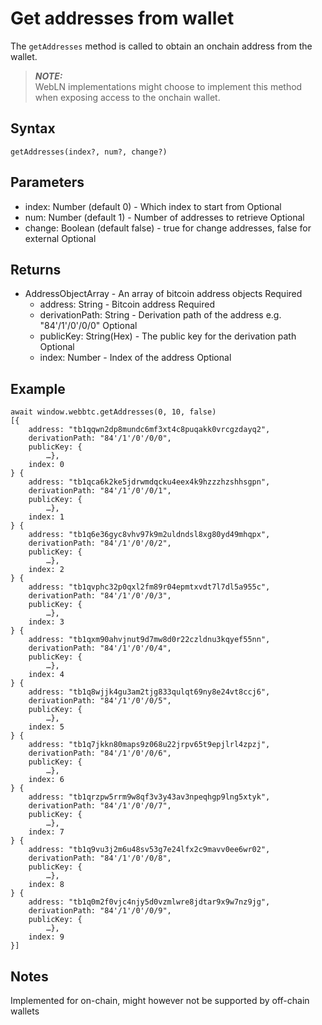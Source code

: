 # Get addresses from wallet

The `getAddresses` method is called to obtain an onchain address from the wallet. 

> **_NOTE:_**  
WebLN implementations might choose to implement this method when exposing access to the onchain wallet. 

## Syntax

```
getAddresses(index?, num?, change?)
```

## Parameters

- index: Number (default 0) - Which index to start from <span class="badge">Optional</span>
- num: Number (default 1) - Number of addresses to retrieve <span class="badge">Optional</span>
- change: Boolean (default false) - true for change addresses, false for external <span class="badge">Optional</span>

## Returns

- AddressObjectArray - An array of bitcoin address objects <span class="badge">Required</span>
    - address: String - Bitcoin address <span class="badge">Required</span>
    - derivationPath: String - Derivation path of the address e.g. "84'/1'/0'/0/0" <span class="badge">Optional</span>
    - publicKey: String(Hex) - The public key for the derivation path <span class="badge">Optional</span>
    - index: Number - Index of the address <span class="badge">Optional</span>

## Example

```
await window.webbtc.getAddresses(0, 10, false)
[{
    address: "tb1qqwn2dp8mundc6mf3xt4c8puqakk0vrcgzdayq2",
    derivationPath: "84'/1'/0'/0/0",
    publicKey: {
        …},
    index: 0
} {
    address: "tb1qca6k2ke5jdrwmdqcku4eex4k9hzzzhzshhsgpn",
    derivationPath: "84'/1'/0'/0/1",
    publicKey: {
        …},
    index: 1
} {
    address: "tb1q6e36gyc8vhv97k9m2uldndsl8xg80yd49mhqpx",
    derivationPath: "84'/1'/0'/0/2",
    publicKey: {
        …},
    index: 2
} {
    address: "tb1qvphc32p0qxl2fm89r04epmtxvdt7l7dl5a955c",
    derivationPath: "84'/1'/0'/0/3",
    publicKey: {
        …},
    index: 3
} {
    address: "tb1qxm90ahvjnut9d7mw8d0r22czldnu3kqyef55nn",
    derivationPath: "84'/1'/0'/0/4",
    publicKey: {
        …},
    index: 4
} {
    address: "tb1q8wjjk4gu3am2tjg833qulqt69ny8e24vt8ccj6",
    derivationPath: "84'/1'/0'/0/5",
    publicKey: {
        …},
    index: 5
} {
    address: "tb1q7jkkn80maps9z068u22jrpv65t9epjlrl4zpzj",
    derivationPath: "84'/1'/0'/0/6",
    publicKey: {
        …},
    index: 6
} {
    address: "tb1qrzpw5rrm9w8qf3v3y43av3npeqhgp9lng5xtyk",
    derivationPath: "84'/1'/0'/0/7",
    publicKey: {
        …},
    index: 7
} {
    address: "tb1q9vu3j2m6u48sv53g7e24lfx2c9mavv0ee6wr02",
    derivationPath: "84'/1'/0'/0/8",
    publicKey: {
        …},
    index: 8
} {
    address: "tb1q0m2f0vjc4njy5d0vzmlwre8jdtar9x9w7nz9jg",
    derivationPath: "84'/1'/0'/0/9",
    publicKey: {
        …},
    index: 9
}]
```

## Notes

Implemented for on-chain, might however not be supported by off-chain wallets